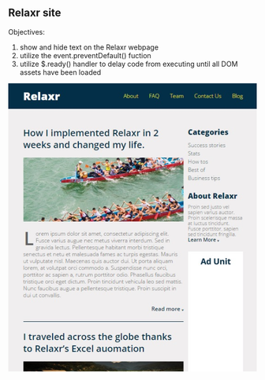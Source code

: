 ## Relaxr site

Objectives:
1) show and hide text on the Relaxr webpage
2) utilize the event.preventDefault() fuction
3) utilize $.ready() handler to delay code from executing until all DOM assets have been loaded

![Design Goal](Relaxr.png)
